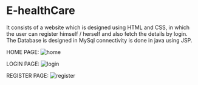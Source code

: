 # E-healthCare

It consists of a website which is designed using HTML and CSS, in which the user can register himself / herself and also fetch the details by login. The Database is designed in MySql connectivity is done in java using JSP.

HOME PAGE:
![home](https://user-images.githubusercontent.com/85962716/167902702-40677adb-83cd-418f-80f8-249465608098.png)

LOGIN PAGE:
![login](https://user-images.githubusercontent.com/85962716/167902719-05189e90-7804-4825-ba6e-c0880d5e3423.png)

REGISTER PAGE:
![register](https://user-images.githubusercontent.com/85962716/167902731-7b1133f1-c8f4-402f-b0cd-9a85c6440c42.png)
